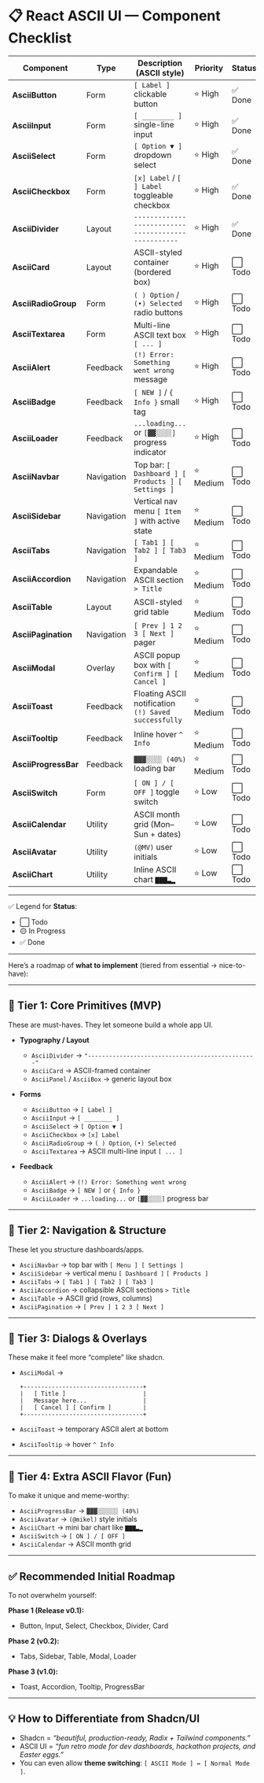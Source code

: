 # 📋 React ASCII UI — Component Checklist

| Component            | Type       | Description (ASCII style)                            | Priority | Status |
| -------------------- | ---------- | ---------------------------------------------------- | -------- | ------ |
| **AsciiButton**      | Form       | `[ Label ]` clickable button                         | ⭐ High   | ✅ Done |
| **AsciiInput**       | Form       | `[ ________ ]` single-line input                     | ⭐ High   | ✅ Done |
| **AsciiSelect**      | Form       | `[ Option ▼ ]` dropdown select                       | ⭐ High   | ✅ Done |
| **AsciiCheckbox**    | Form       | `[x] Label` / `[ ] Label` toggleable checkbox        | ⭐ High   | ✅ Done |
| **AsciiDivider**     | Layout     | `--------------------------------------------------` | ⭐ High   | ✅ Done |
| **AsciiCard**        | Layout     | ASCII-styled container (bordered box)                | ⭐ High   | ⬜ Todo |
| **AsciiRadioGroup**  | Form       | `( ) Option` / `(•) Selected` radio buttons          | ⭐ High   | ⬜ Todo |
| **AsciiTextarea**    | Form       | Multi-line ASCII text box `[ ... ]`                  | ⭐ High   | ⬜ Todo |
| **AsciiAlert**       | Feedback   | `(!) Error: Something went wrong` message            | ⭐ High   | ⬜ Todo |
| **AsciiBadge**       | Feedback   | `[ NEW ]` / `{ Info }` small tag                     | ⭐ High   | ⬜ Todo |
| **AsciiLoader**      | Feedback   | `...loading...` or `[▓▓░░░░]` progress indicator     | ⭐ High   | ⬜ Todo |
| **AsciiNavbar**      | Navigation | Top bar: `[ Dashboard ] [ Products ] [ Settings ]`   | ⭐ Medium | ⬜ Todo |
| **AsciiSidebar**     | Navigation | Vertical nav menu `[ Item ]` with active state       | ⭐ Medium | ⬜ Todo |
| **AsciiTabs**        | Navigation | `[ Tab1 ] [ Tab2 ] [ Tab3 ]`                         | ⭐ Medium | ⬜ Todo |
| **AsciiAccordion**   | Navigation | Expandable ASCII section `> Title`                   | ⭐ Medium | ⬜ Todo |
| **AsciiTable**       | Layout     | ASCII-styled grid table                              | ⭐ Medium | ⬜ Todo |
| **AsciiPagination**  | Navigation | `[ Prev ] 1 2 3 [ Next ]` pager                      | ⭐ Medium | ⬜ Todo |
| **AsciiModal**       | Overlay    | ASCII popup box with `[ Confirm ] [ Cancel ]`        | ⭐ Medium | ⬜ Todo |
| **AsciiToast**       | Feedback   | Floating ASCII notification `(!) Saved successfully` | ⭐ Medium | ⬜ Todo |
| **AsciiTooltip**     | Feedback   | Inline hover `^ Info`                                | ⭐ Medium | ⬜ Todo |
| **AsciiProgressBar** | Feedback   | `▓▓▓░░░░ (40%)` loading bar                          | ⭐ Medium | ⬜ Todo |
| **AsciiSwitch**      | Form       | `[ ON ] / [ OFF ]` toggle switch                     | ⭐ Low    | ⬜ Todo |
| **AsciiCalendar**    | Utility    | ASCII month grid (Mon–Sun + dates)                   | ⭐ Low    | ⬜ Todo |
| **AsciiAvatar**      | Utility    | `(@MV)` user initials                                | ⭐ Low    | ⬜ Todo |
| **AsciiChart**       | Utility    | Inline ASCII chart `▇▇▇▃▂`                           | ⭐ Low    | ⬜ Todo |

---

✅ Legend for **Status**:

* ⬜ Todo
* 🟡 In Progress
* ✅ Done

---
Here’s a roadmap of **what to implement** (tiered from essential → nice-to-have):

---

## 🔹 **Tier 1: Core Primitives (MVP)**

These are must-haves. They let someone build a whole app UI.

* **Typography / Layout**

  * `AsciiDivider` → `"------------------------------------------------"`
  * `AsciiCard` → ASCII-framed container
  * `AsciiPanel` / `AsciiBox` → generic layout box
* **Forms**

  * `AsciiButton` → `[ Label ]`
  * `AsciiInput` → `[ ________ ]`
  * `AsciiSelect` → `[ Option ▼ ]`
  * `AsciiCheckbox` → `[x] Label`
  * `AsciiRadioGroup` → `( ) Option`, `(•) Selected`
  * `AsciiTextarea` → ASCII multi-line input `[ ... ]`
* **Feedback**

  * `AsciiAlert` → `(!) Error: Something went wrong`
  * `AsciiBadge` → `[ NEW ]` or `{ Info }`
  * `AsciiLoader` → `...loading...` or `[▓▓░░░░]` progress bar

---

## 🔹 **Tier 2: Navigation & Structure**

These let you structure dashboards/apps.

* `AsciiNavbar` → top bar with `[ Menu ] [ Settings ]`
* `AsciiSidebar` → vertical menu `[ Dashboard ]` `[ Products ]`
* `AsciiTabs` → `[ Tab1 ] [ Tab2 ] [ Tab3 ]`
* `AsciiAccordion` → collapsible ASCII sections `> Title`
* `AsciiTable` → ASCII grid (rows, columns)
* `AsciiPagination` → `[ Prev ] 1 2 3 [ Next ]`

---

## 🔹 **Tier 3: Dialogs & Overlays**

These make it feel more “complete” like shadcn.

* `AsciiModal` →

  ```
  +----------------------------------+
  |   [ Title ]                      |
  |   Message here...                |
  |   [ Cancel ] [ Confirm ]         |
  +----------------------------------+
  ```
* `AsciiToast` → temporary ASCII alert at bottom
* `AsciiTooltip` → hover `^ Info`

---

## 🔹 **Tier 4: Extra ASCII Flavor (Fun)**

To make it unique and meme-worthy:

* `AsciiProgressBar` → `▓▓▓░░░░░░ (40%)`
* `AsciiAvatar` → `(@mikel)` style initials
* `AsciiChart` → mini bar chart like `▇▇▇▃▂`
* `AsciiSwitch` → `[ ON ] / [ OFF ]`
* `AsciiCalendar` → ASCII month grid

---

## ✅ Recommended Initial Roadmap

To not overwhelm yourself:

**Phase 1 (Release v0.1):**

* Button, Input, Select, Checkbox, Divider, Card

**Phase 2 (v0.2):**

* Tabs, Sidebar, Table, Modal, Loader

**Phase 3 (v1.0):**

* Toast, Accordion, Tooltip, ProgressBar

---

## 💡 How to Differentiate from Shadcn/UI

* Shadcn = *“beautiful, production-ready, Radix + Tailwind components.”*
* ASCII UI = *“fun retro mode for dev dashboards, hackathon projects, and Easter eggs.”*
* You can even allow **theme switching**: `[ ASCII Mode ] ↔ [ Normal Mode ]`.